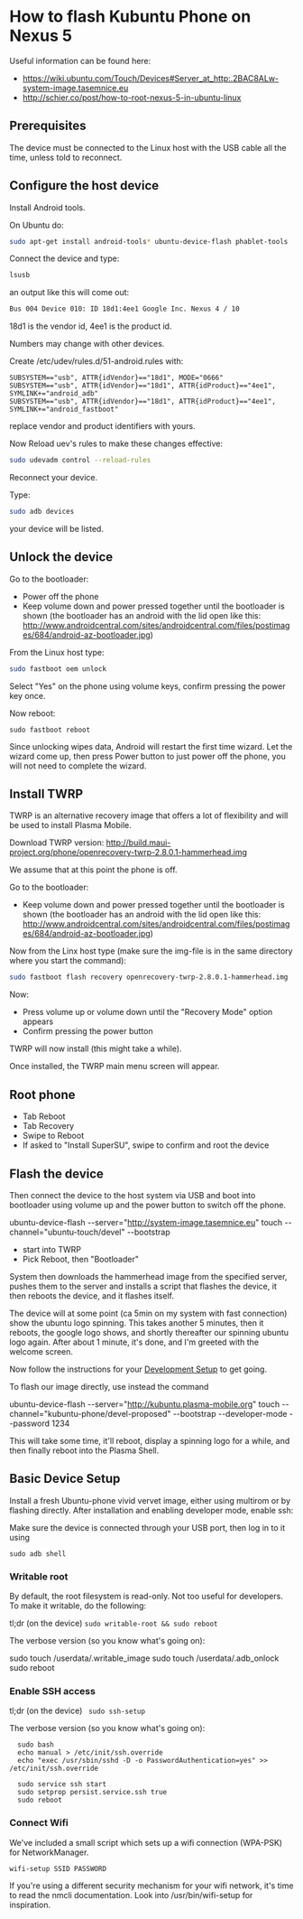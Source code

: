 How to flash Kubuntu Phone on Nexus 5
====================================

Useful information can be found here:

* https://wiki.ubuntu.com/Touch/Devices#Server_at_http:.2BAC8ALw-system-image.tasemnice.eu
* http://schier.co/post/how-to-root-nexus-5-in-ubuntu-linux

## Prerequisites

The device must be connected to the Linux host with the USB cable all the time, unless told to reconnect.

## Configure the host device

Install Android tools.

On Ubuntu do:

```sh
sudo apt-get install android-tools* ubuntu-device-flash phablet-tools
```

Connect the device and type:

```sh
lsusb
```

an output like this will come out:

```sh
Bus 004 Device 010: ID 18d1:4ee1 Google Inc. Nexus 4 / 10
```

18d1 is the vendor id, 4ee1 is the product id.

Numbers may change with other devices.

Create /etc/udev/rules.d/51-android.rules with:

```
SUBSYSTEM=="usb", ATTR{idVendor}=="18d1", MODE="0666"
SUBSYSTEM=="usb", ATTR{idVendor}=="18d1", ATTR{idProduct}=="4ee1", SYMLINK+="android_adb"
SUBSYSTEM=="usb", ATTR{idVendor}=="18d1", ATTR{idProduct}=="4ee1", SYMLINK+="android_fastboot"

```
replace vendor and product identifiers with yours.

Now Reload uev's rules to make these changes effective:

```sh
sudo udevadm control --reload-rules
```

Reconnect your device.

Type:

```sh
sudo adb devices
```

your device will be listed.

## Unlock the device

Go to the bootloader:

* Power off the phone
* Keep volume down and power pressed together until the bootloader is shown
  (the bootloader has an android with the lid open like this: http://www.androidcentral.com/sites/androidcentral.com/files/postimages/684/android-az-bootloader.jpg)

From the Linux host type:

```sh
sudo fastboot oem unlock
```

Select "Yes" on the phone using volume keys, confirm pressing the power key once.

Now reboot:

```
sudo fastboot reboot
```

Since unlocking wipes data, Android will restart the first time wizard. Let the wizard come up, then press Power button to just power off the phone, you will not need to complete the wizard.

## Install TWRP

TWRP is an alternative recovery image that offers a lot of flexibility
and will be used to install Plasma Mobile.

Download TWRP version: http://build.maui-project.org/phone/openrecovery-twrp-2.8.0.1-hammerhead.img

We assume that at this point the phone is off.

Go to the bootloader:

* Keep volume down and power pressed together until the bootloader is shown
  (the bootloader has an android with the lid open like this: http://www.androidcentral.com/sites/androidcentral.com/files/postimages/684/android-az-bootloader.jpg)

Now from the Linx host type (make sure the img-file is in the same directory where you start the command):

```sh
sudo fastboot flash recovery openrecovery-twrp-2.8.0.1-hammerhead.img
```

Now:

* Press volume up or volume down until the "Recovery Mode" option appears
* Confirm pressing the power button

TWRP will now install (this might take a while).

Once installed, the TWRP main menu screen will appear.

## Root phone

* Tab Reboot
* Tab Recovery
* Swipe to Reboot
* If asked to "Install SuperSU", swipe to confirm and root the device


## Flash the device

Then connect the device to the host system via USB and boot into bootloader using volume up and the power button to switch off the phone.

ubuntu-device-flash --server="http://system-image.tasemnice.eu" touch --channel="ubuntu-touch/devel" --bootstrap

* start into TWRP
* Pick Reboot, then "Bootloader"

System then downloads the hammerhead image from the specified server, pushes them to the server and installs a script that flashes the device, it then reboots the device, and it flashes itself.

The device will at some point (ca 5min on my system with fast connection) show the ubuntu logo spinning. This takes another 5 minutes, then it reboots, the google logo shows, and shortly thereafter our spinning ubuntu logo again. After about 1 minute, it's done, and I'm greeted with the welcome screen.

Now follow the instructions for your <a href="Development_Setup.md">Development Setup</a> to get going.

To flash our image directly, use instead the command

ubuntu-device-flash --server="http://kubuntu.plasma-mobile.org" touch --channel="kubuntu-phone/devel-proposed" --bootstrap --developer-mode --password 1234

This will take some time, it'll reboot, display a spinning logo for a while, and then finally reboot into the Plasma Shell.


## Basic Device Setup

Install a fresh Ubuntu-phone vivid vervet image, either using multirom or by flashing directly. After installation and enabling developer mode, enable ssh:

Make sure the device is connected through your USB port, then log in to it using

```sudo adb shell```

### Writable root

By default, the root filesystem is read-only. Not too useful for developers. To make it writable, do the following:

tl;dr (on the device)
``` sudo writable-root && sudo reboot ```

The verbose version (so you know what's going on):

 sudo touch /userdata/.writable_image
 sudo touch /userdata/.adb_onlock
 sudo reboot

### Enable SSH access

tl;dr (on the device)
``` sudo ssh-setup```

The verbose version (so you know what's going on):
```
  sudo bash
  echo manual > /etc/init/ssh.override
  echo "exec /usr/sbin/sshd -D -o PasswordAuthentication=yes" >> /etc/init/ssh.override

  sudo service ssh start
  sudo setprop persist.service.ssh true
  sudo reboot
```
### Connect Wifi

We've included a small script which sets up a wifi connection (WPA-PSK) for NetworkManager.

```wifi-setup SSID PASSWORD```

If you're using a different security mechanism for your wifi network, it's time to read the nmcli documentation. Look into /usr/bin/wifi-setup for inspiration.
